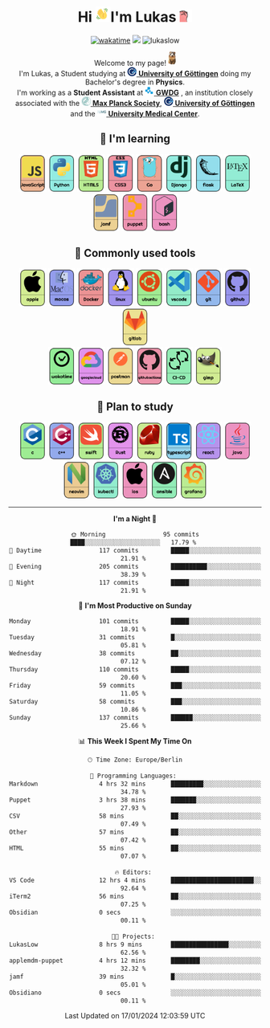 <div align="center">
    <h1>Hi 
        <img src="https://raw.githubusercontent.com/LukasLow/LukasLow/main/icons/waving.gif" 
            alt="Waving hand animated gif"
            height="30"
            width="30" />I'm Lukas
        <img src="https://raw.githubusercontent.com/LukasLow/LukasLow/main/icons/cat_vibe.gif" 
            alt="Cat animated gif"
            height="25"
            width="25" />
    </h1>
<p>
    <a href="https://wakatime.com/@fe20e3cc-9d58-4b87-b19d-591cbffd8134"><img src="https://wakatime.com/badge/user/fe20e3cc-9d58-4b87-b19d-591cbffd8134.svg" alt="wakatime"></a>
    <a href="https://lukas.lowsky.eu/"><img src="https://img.shields.io/badge/My_Website-lowsky.eu-green" /></a>
    <a><img src="https://komarev.com/ghpvc/?username=lukaslow&label=Profile%20views&color=0e75b6&style=flat" alt="lukaslow" /></a>

<p>
    Welcome to my page! <img src="https://raw.githubusercontent.com/LukasLow/LukasLow/main/icons/hi.png" height="28"/></br> 
    I'm Lukas, a Student studying at <a href="https://uni-goettingen.de/"><img src="https://raw.githubusercontent.com/LukasLow/LukasLow/main/icons/Uni-Goe.png" height="18"/> <b>University of Göttingen</b></a> 
    doing my Bachelor's degree in <b>Physics</b>.<br>
    I'm working as a <b>Student Assistant</b> at 
    <a href="https://www.gwdg.de/"><img src="https://raw.githubusercontent.com/LukasLow/LukasLow/main/icons/GWDG.png" height="18"/> <b>GWDG</b></a>
    , an institution closely associated with the 
    <a href="https://www.mpg.de/"><img src="https://raw.githubusercontent.com/LukasLow/LukasLow/main/icons/MPG.png" height="18"/> <b>Max Planck Society</b></a>,
    <a href="https://uni-goettingen.de/"><img src="https://raw.githubusercontent.com/LukasLow/LukasLow/main/icons/Uni-Goe.png" height="18"/> <b>University of Göttingen</b></a>
    and the 
    <a href="https://www.umg.eu/"><img src="https://raw.githubusercontent.com/LukasLow/LukasLow/main/icons/UMG.png" height="18"/> <b>University Medical Center</b></a>.
</p>


<!--  skill badge -->

## 💪  I'm learning

<a href="https://developer.mozilla.org/en-US/docs/Web/JavaScript" target="_blank"><img src="https://raw.githubusercontent.com/LukasLow/LukasLow/main/bildchen/icons/JavaScript.png" alt="javascript" height="75"/></a>
<a href="https://www.python.org/" target="_blank"><img src="https://raw.githubusercontent.com/LukasLow/LukasLow/main/bildchen/icons/Python.png" alt="python" height="75"/></a>
<a href="https://developer.mozilla.org/en-US/docs/Web/Guide/HTML/HTML5" target="_blank"><img src="https://raw.githubusercontent.com/LukasLow/LukasLow/main/bildchen/icons/HTML5.png" alt="html5" height="75"/></a>
<a href="https://developer.mozilla.org/en-US/docs/Web/CSS" target="_blank"><img src="https://raw.githubusercontent.com/LukasLow/LukasLow/main/bildchen/icons/CSS3.png" alt="css3" height="75"/></a>
<a href="https://golang.org/" target="_blank"><img src="https://raw.githubusercontent.com/LukasLow/LukasLow/main/bildchen/icons/Go.png" alt="go" height="75"/></a>
<a href="https://www.djangoproject.com/" target="_blank"><img src="https://raw.githubusercontent.com/LukasLow/LukasLow/main/bildchen/icons/Django.png" alt="django" height="75"/></a>
<a href="https://flask.palletsprojects.com/" target="_blank"><img src="https://raw.githubusercontent.com/LukasLow/LukasLow/main/bildchen/icons/flask.png" alt="flask" height="75"/></a>
<a href="https://www.latex-project.org/" target="_blank"><img src="https://raw.githubusercontent.com/LukasLow/LukasLow/main/bildchen/icons/LaTeX.png" alt="latex" height="75"/></a>
<a href="https://www.jamf.com/" target="_blank"><img src="https://raw.githubusercontent.com/LukasLow/LukasLow/main/bildchen/icons/jamf.png" alt="jamf" height="75"/></a>
<a href="https://puppet.com/" target="_blank"><img src="https://raw.githubusercontent.com/LukasLow/LukasLow/main/bildchen/icons/puppet.png" alt="puppet" height="75"/></a>
<a href="https://www.gnu.org/software/bash/" target="_blank"><img src="https://raw.githubusercontent.com/LukasLow/LukasLow/main/bildchen/icons/bash.png" alt="bash" height="75"/></a>

## 🧰 Commonly used tools

<!-- <a href="https://www.apple.com/iphone/" target="_blank"><img src="https://raw.githubusercontent.com/LukasLow/LukasLow/main/bildchen/icons/iphone.png" alt="iphone" height="75"/></a> -->
<a href="https://www.apple.com/" target="_blank"><img src="https://raw.githubusercontent.com/LukasLow/LukasLow/main/bildchen/icons/apple.png" alt="apple" height="75"/></a>
<a href="https://www.apple.com/macos/" target="_blank"><img src="https://raw.githubusercontent.com/LukasLow/LukasLow/main/bildchen/icons/macos.png" alt="macos" height="75"/></a>
<a href="https://docker.com/" target="_blank"><img src="https://raw.githubusercontent.com/LukasLow/LukasLow/main/bildchen/icons/Docker.png" alt="docker" height="75"/></a>
<a href="https://www.linux.org/" target="_blank"><img src="https://raw.githubusercontent.com/LukasLow/LukasLow/main/bildchen/icons/linux.png" alt="linux" height="75"/></a>
<a href="https://ubuntu.com/" target="_blank"><img src="https://raw.githubusercontent.com/LukasLow/LukasLow/main/bildchen/icons/ubuntu.png" alt="ubuntu" height="75"/></a>
<a href="https://code.visualstudio.com/" target="_blank"><img src="https://raw.githubusercontent.com/LukasLow/LukasLow/main/bildchen/icons/vscode.png" alt="vscode" height="75"/></a>
<a href="https://git-scm.com/" target="_blank"><img src="https://raw.githubusercontent.com/LukasLow/LukasLow/main/bildchen/icons/git.png" alt="git" height="75"/></a>
<a href="https://github.com/" target="_blank"><img src="https://raw.githubusercontent.com/LukasLow/LukasLow/main/bildchen/icons/github.png" alt="github" height="75"/></a>
<a href="https://about.gitlab.com/" target="_blank"><img src="https://raw.githubusercontent.com/LukasLow/LukasLow/main/bildchen/icons/gitlab.png" alt="gitlab" height="75"/></a>
<br>
<a href="https://wakatime.com/" target="_blank"><img src="https://raw.githubusercontent.com/LukasLow/LukasLow/main/bildchen/icons/wakatime.png" alt="wakatime" height="75"/></a>
<a href="https://cloud.google.com/" target="_blank"><img src="https://raw.githubusercontent.com/LukasLow/LukasLow/main/bildchen/icons/googlecloud.png" alt="googlecloud" height="75"/></a>
<a href="https://www.postman.com/" target="_blank"><img src="https://raw.githubusercontent.com/LukasLow/LukasLow/main/bildchen/icons/postman.png" alt="postman" height="75"/></a>
<a href="https://github.com/features/actions" target="_blank"><img src="https://raw.githubusercontent.com/LukasLow/LukasLow/main/bildchen/icons/githubactions.png" alt="githubactions" height="75"/></a>
<a href="https://www.atlassian.com/continuous-delivery/principles/continuous-integration-vs-delivery-vs-deployment" target="_blank"><img src="https://raw.githubusercontent.com/LukasLow/LukasLow/main/bildchen/icons/CI-CD.png" alt="CI-CD" height="75"/></a>
<a href="https://www.gimp.org/" target="_blank"><img src="https://raw.githubusercontent.com/LukasLow/LukasLow/main/bildchen/icons/gimp.png" alt="gimp" height="75"/></a>

## 🧠 Plan to study

<a href="https://www.learn-c.org/" target="_blank"><img src="https://raw.githubusercontent.com/LukasLow/LukasLow/main/bildchen/icons/c.png" alt="c" height="75"/></a>
<a href="https://www.cplusplus.com/" target="_blank"><img src="https://raw.githubusercontent.com/LukasLow/LukasLow/main/bildchen/icons/c++.png" alt="c++" height="75"/></a>
<a href="https://swift.org/" target="_blank"><img src="https://raw.githubusercontent.com/LukasLow/LukasLow/main/bildchen/icons/swift.png" alt="swift" height="75"/></a>
<a href="https://www.rust-lang.org/" target="_blank"><img src="https://raw.githubusercontent.com/LukasLow/LukasLow/main/bildchen/icons/Rust.png" alt="rust" height="75"/></a>
<a href="https://www.ruby-lang.org/" target="_blank"><img src="https://raw.githubusercontent.com/LukasLow/LukasLow/main/bildchen/icons/ruby.png" alt="ruby" height="75"/></a>
<a href="https://www.typescriptlang.org/" target="_blank"><img src="https://raw.githubusercontent.com/LukasLow/LukasLow/main/bildchen/icons/typescript.png" alt="typescript" height="75"/></a>
<a href="https://reactjs.org/" target="_blank"><img src="https://raw.githubusercontent.com/LukasLow/LukasLow/main/bildchen/icons/react.png" alt="react" height="75"/></a>
<a href="https://www.java.com/" target="_blank"><img src="https://raw.githubusercontent.com/LukasLow/LukasLow/main/bildchen/icons/java.png" alt="java" height="75"/></a>
<a href="https://neovim.io/" target="_blank"><img src="https://raw.githubusercontent.com/LukasLow/LukasLow/main/bildchen/icons/neovim.png" alt="neovim" height="75"/></a>
<a href="https://kubernetes.io/docs/reference/kubectl/overview/" target="_blank"><img src="https://raw.githubusercontent.com/LukasLow/LukasLow/main/bildchen/icons/kubectl.png" alt="kubectl" height="75"/></a>
<a href="https://developer.apple.com/ios/" target="_blank"><img src="https://raw.githubusercontent.com/LukasLow/LukasLow/main/bildchen/icons/ios.png" alt="ios" height="75"/></a>
<a href="https://www.ansible.com/" target="_blank"><img src="https://raw.githubusercontent.com/LukasLow/LukasLow/main/bildchen/icons/ansible.png" alt="ansible" height="75"/></a>
<a href="https://grafana.com/" target="_blank"><img src="https://raw.githubusercontent.com/LukasLow/LukasLow/main/bildchen/icons/grafana.png" alt="grafana" height="75"/></a>

---
<!--START_SECTION:waka-->
**I'm a Night 🦉** 

```text
🌞 Morning                95 commits          ████░░░░░░░░░░░░░░░░░░░░░   17.79 % 
🌆 Daytime                117 commits         █████░░░░░░░░░░░░░░░░░░░░   21.91 % 
🌃 Evening                205 commits         ██████████░░░░░░░░░░░░░░░   38.39 % 
🌙 Night                  117 commits         █████░░░░░░░░░░░░░░░░░░░░   21.91 % 
```
📅 **I'm Most Productive on Sunday** 

```text
Monday                   101 commits         █████░░░░░░░░░░░░░░░░░░░░   18.91 % 
Tuesday                  31 commits          █░░░░░░░░░░░░░░░░░░░░░░░░   05.81 % 
Wednesday                38 commits          ██░░░░░░░░░░░░░░░░░░░░░░░   07.12 % 
Thursday                 110 commits         █████░░░░░░░░░░░░░░░░░░░░   20.60 % 
Friday                   59 commits          ███░░░░░░░░░░░░░░░░░░░░░░   11.05 % 
Saturday                 58 commits          ███░░░░░░░░░░░░░░░░░░░░░░   10.86 % 
Sunday                   137 commits         ██████░░░░░░░░░░░░░░░░░░░   25.66 % 
```


📊 **This Week I Spent My Time On** 

```text
🕑︎ Time Zone: Europe/Berlin

💬 Programming Languages: 
Markdown                 4 hrs 32 mins       █████████░░░░░░░░░░░░░░░░   34.78 % 
Puppet                   3 hrs 38 mins       ███████░░░░░░░░░░░░░░░░░░   27.93 % 
CSV                      58 mins             ██░░░░░░░░░░░░░░░░░░░░░░░   07.49 % 
Other                    57 mins             ██░░░░░░░░░░░░░░░░░░░░░░░   07.42 % 
HTML                     55 mins             ██░░░░░░░░░░░░░░░░░░░░░░░   07.07 % 

🔥 Editors: 
VS Code                  12 hrs 4 mins       ███████████████████████░░   92.64 % 
iTerm2                   56 mins             ██░░░░░░░░░░░░░░░░░░░░░░░   07.25 % 
Obsidian                 0 secs              ░░░░░░░░░░░░░░░░░░░░░░░░░   00.11 % 

🐱‍💻 Projects: 
LukasLow                 8 hrs 9 mins        ████████████████░░░░░░░░░   62.56 % 
applemdm-puppet          4 hrs 12 mins       ████████░░░░░░░░░░░░░░░░░   32.32 % 
jamf                     39 mins             █░░░░░░░░░░░░░░░░░░░░░░░░   05.01 % 
Obsidiano                0 secs              ░░░░░░░░░░░░░░░░░░░░░░░░░   00.11 % 
```


 Last Updated on 17/01/2024 12:03:59 UTC
<!--END_SECTION:waka-->
</div>
